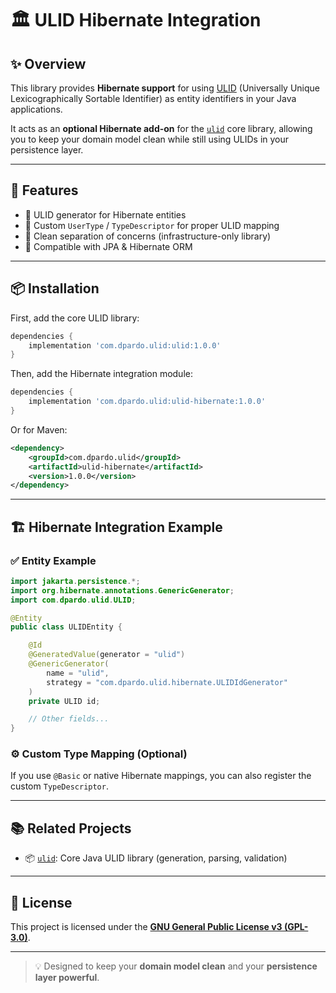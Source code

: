 # 🏛️ ULID Hibernate Integration

## ✨ Overview

This library provides **Hibernate support** for using [ULID](https://github.com/daniel99412/ULID) (Universally Unique Lexicographically Sortable Identifier) as entity identifiers in your Java applications.

It acts as an **optional Hibernate add-on** for the [`ulid`](https://github.com/daniel99412/ULID) core library, allowing you to keep your domain model clean while still using ULIDs in your persistence layer.

---

## 🧩 Features

- 🧬 ULID generator for Hibernate entities
- 🔄 Custom `UserType` / `TypeDescriptor` for proper ULID mapping
- 🧼 Clean separation of concerns (infrastructure-only library)
- 🧱 Compatible with JPA & Hibernate ORM

---

## 📦 Installation

First, add the core ULID library:

```gradle
dependencies {
    implementation 'com.dpardo.ulid:ulid:1.0.0'
}
```

Then, add the Hibernate integration module:

```gradle
dependencies {
    implementation 'com.dpardo.ulid:ulid-hibernate:1.0.0'
}
```

Or for Maven:

```xml
<dependency>
    <groupId>com.dpardo.ulid</groupId>
    <artifactId>ulid-hibernate</artifactId>
    <version>1.0.0</version>
</dependency>
```

---

## 🏗️ Hibernate Integration Example

### ✅ Entity Example

```java
import jakarta.persistence.*;
import org.hibernate.annotations.GenericGenerator;
import com.dpardo.ulid.ULID;

@Entity
public class ULIDEntity {

    @Id
    @GeneratedValue(generator = "ulid")
    @GenericGenerator(
        name = "ulid",
        strategy = "com.dpardo.ulid.hibernate.ULIDIdGenerator"
    )
    private ULID id;

    // Other fields...
}
```

### ⚙️ Custom Type Mapping (Optional)

If you use `@Basic` or native Hibernate mappings, you can also register the custom `TypeDescriptor`.

---

## 📚 Related Projects

- 📦 [`ulid`](https://github.com/daniel99412/ULID): Core Java ULID library (generation, parsing, validation)

---

## 📜 License

This project is licensed under the [**GNU General Public License v3 (GPL-3.0)**](https://github.com/daniel99412/ULID.hibernate?tab=GPL-3.0-1-ov-file).

---

> 💡 Designed to keep your **domain model clean** and your **persistence layer powerful**.
